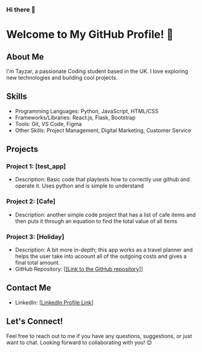 ### Hi there 👋
# Welcome to My GitHub Profile! 👋

## About Me
I'm Tayzar, a passionate Coding student based in the UK. I love exploring new technologies and building cool projects.

## Skills
- Programming Languages: Python, JavaScript, HTML/CSS
- Frameworks/Libraries: React.js, Flask, Bootstrap
- Tools: Git, VS Code, Figma
- Other Skills: Project Management, Digital Marketing, Customer Service

## Projects
### Project 1: [test_app]
- Description: Basic code that playtests how to correctly use github and operate it. Uses python and is simple to understand
### Project 2: [Cafe]
- Description: another simple code project that has a list of cafe items and then puts it through an equation to find the total value of all items
### Project 3: [Holiday]
- Description: A bit more in-depth; this app works as a travel planner and helps the user take into acoount all of the outgoing costs and gives a final total amount.
- GitHub Repository: [[[Link to the GitHub repository]](https://github.com/T-yz/Portfolio/tree/main)]


## Contact Me
- LinkedIn: [[LinkedIn Profile Link](https://www.linkedin.com/in/tayzar-haaris-a6b8a5146/)]

## Let's Connect!
Feel free to reach out to me if you have any questions, suggestions, or just want to chat. Looking forward to collaborating with you! 😊
